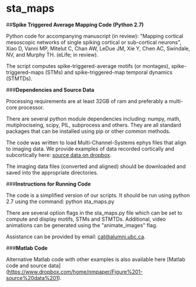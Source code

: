 # sta_maps
##**Spike Triggered Average Mapping Code (Python 2.7)**

Python code for accompanying manuscript (in review): "Mapping cortical mesoscopic networks of single spiking cortical or sub-cortical neurons", Xiao D, Vanni MP, Mitelut C, Chan AW, LeDue JM, Xie Y, Chen AC, Swindale, NV, and Murphy TH. (eLife; in review).

The script computes spike-triggered-average motifs (or montages), spike-triggered-maps (STMs) and spike-triggered-map temporal dynamics (STMTDs). 



###**Dependencies and Source Data**

Processing requirements are at least 32GB of ram and preferably a multi-core processor. 

There are several python module dependencies including: numpy, math, mutiplrociseing, scipy, PIL, subprocess and others. They are all standard packages that can be installed using pip or other common methods.

The code was written to load Multi-Channel-Systems ephys files that align to imaging data. We provide examples of data recorded cortically and subcortically here: [source data on dropbox](https://www.dropbox.com/sh/chet957crw41267/AADgke5NMnM__f4L4PDaK4QHa?dl=0).

The imaging data files (converted and aligned) should be downloaded and saved into the appropriate directories.

###**Instructions for Running Code**

The code is a simplified version of our scripts. It should be run using python 2.7 using the command:
python sta_maps.py

There are several option flags in the sta_maps.py file which can be set to compute and display motifs, STMs and STMTDs. Additional, video animations can be generated using the "animate_images" flag.

Assistance can be provided by email: cat@alumni.ubc.ca.


###**Matlab Code**

Alternative Matlab code with other examples is also available here [Matlab code and source data] (https://www.dropbox.com/home/nmpaper/Figure%201-source%20data%201).
